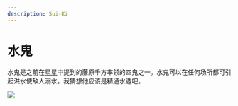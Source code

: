 ```yaml
---
description: Sui-Ki
---
```


# 水鬼

水鬼是之前在[星星](https://zhuanlan.zhihu.com/p/265363330)中提到的藤原千方率领的四鬼之一。水鬼可以在任何场所都可引起洪水使敌人溺水。我猜想他应该是精通水遁吧。

![](https://pic4.zhimg.com/80/v2-3590918a82d2cdf054a9b31ec102dd63_1440w.jpg)

